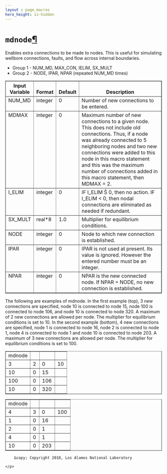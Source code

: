```yaml
---
layout : page_macros
hero_height: is-hidden
---
```


<h1><code class="docutils literal notranslate"><span class="pre">mdnode</span></code><a class="headerlink" href="#mdnode" title="Permalink to this headline">¶</a></h1>
<p>Enables extra connections to be made to nodes. This is useful for simulating wellbore connections, faults, and flow across internal boundaries.</p>
<ul class="simple">
<li>Group 1 -     NUM_MD, MAX_CON, IELIM, SX_MULT</li>
<li>Group 2 -     NODE, IPAR, NPAR (repeated NUM_MD times)</li>
</ul>
<table border="1" class="docutils">
<colgroup>
<col width="18%" />
<col width="10%" />
<col width="10%" />
<col width="61%" />
</colgroup>
<thead valign="bottom">
<tr class="row-odd"><th class="head">Input Variable</th>
<th class="head">Format</th>
<th class="head">Default</th>
<th class="head">Description</th>
</tr>
</thead>
<tbody valign="top">
<tr class="row-even"><td>NUM_MD</td>
<td>integer</td>
<td>0</td>
<td>Number of new connections to be entered.</td>
</tr>
<tr class="row-odd"><td>MDMAX</td>
<td>integer</td>
<td>0</td>
<td>Maximum number of new connections to a given node.
This does not include old connections. Thus,
if a node was already connected to 5 neighboring
nodes and two new connections were added to this
node in this macro statement and this was the
maximum number of connections added in this
macro statement, then MDMAX = 2.</td>
</tr>
<tr class="row-even"><td>I_ELIM</td>
<td>integer</td>
<td>0</td>
<td>IF I_ELIM Š 0, then no action. IF I_ELIM &lt; 0,
then nodal connections are eliminated as needed
if redundant.</td>
</tr>
<tr class="row-odd"><td>SX_MULT</td>
<td>real*8</td>
<td>1.0</td>
<td>Multiplier for equilibrium conditions.</td>
</tr>
<tr class="row-even"><td>NODE</td>
<td>integer</td>
<td>0</td>
<td>Node to which new connection is established.</td>
</tr>
<tr class="row-odd"><td>IPAR</td>
<td>integer</td>
<td>0</td>
<td>IPAR is not used at present. Its value is ignored.
However the entered number must be an integer.</td>
</tr>
<tr class="row-even"><td>NPAR</td>
<td>integer</td>
<td>0</td>
<td>NPAR is the new connected node. If NPAR = NODE,
no new connection is established.</td>
</tr>
</tbody>
</table>
<p>The following are examples of mdnode. In the first example (top), 3 new connections
are specified, node 10 is connected to node 15, node 100 is connected to node
106, and node 10 is connected to node 320. A maximum of 2 new connections are
allowed per node. The multiplier for equilibrium conditions is set to 10. In the
second example (bottom), 4 new connections are specified, node 1 is connected to
node 16, node 2 is connected to node 1, node 4 is connected to node 1 and node
10 is connected to node 203. A maximum of 3 new connections are allowed per node.
The multiplier for equilibrium conditions is set to 100.</p>
<table border="1" class="docutils">
<colgroup>
<col width="40%" />
<col width="15%" />
<col width="25%" />
<col width="20%" />
</colgroup>
<tbody valign="top">
<tr class="row-odd"><td>mdnode</td>
<td>&#160;</td>
<td>&#160;</td>
<td>&#160;</td>
</tr>
<tr class="row-even"><td>3</td>
<td>2</td>
<td>0</td>
<td>10</td>
</tr>
<tr class="row-odd"><td>10</td>
<td>0</td>
<td>15</td>
<td>&#160;</td>
</tr>
<tr class="row-even"><td>100</td>
<td>0</td>
<td>106</td>
<td>&#160;</td>
</tr>
<tr class="row-odd"><td>10</td>
<td>0</td>
<td>320</td>
<td>&#160;</td>
</tr>
</tbody>
</table>
<table border="1" class="docutils">
<colgroup>
<col width="38%" />
<col width="14%" />
<col width="24%" />
<col width="24%" />
</colgroup>
<tbody valign="top">
<tr class="row-odd"><td>mdnode</td>
<td>&#160;</td>
<td>&#160;</td>
<td>&#160;</td>
</tr>
<tr class="row-even"><td>4</td>
<td>3</td>
<td>0</td>
<td>100</td>
</tr>
<tr class="row-odd"><td>1</td>
<td>0</td>
<td>16</td>
<td>&#160;</td>
</tr>
<tr class="row-even"><td>2</td>
<td>0</td>
<td>1</td>
<td>&#160;</td>
</tr>
<tr class="row-odd"><td>4</td>
<td>0</td>
<td>1</td>
<td>&#160;</td>
</tr>
<tr class="row-even"><td>10</td>
<td>0</td>
<td>203</td>
<td>&#160;</td>
</tr>
</tbody>
</table>
  <div role="contentinfo">
    <p>
        
        &copy; Copyright 2018, Los Alamos National Laboratory

    </p>
  </div>